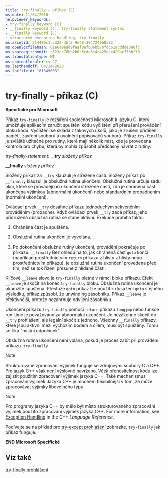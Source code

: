 ```yaml
---
title: try-finally – příkaz (C)
ms.date: 11/04/2016
helpviewer_keywords:
- try-finally keyword [C]
- __finally keyword [C], try-finally statement syntax
- __finally keyword [C]
- structured exception handling, try-finally
ms.assetid: 514400c1-c322-4bf3-9e48-3047240b8a82
ms.openlocfilehash: 61a6a9edd9faaf8afb06bb7bfdc619cddde3e6fc
ms.sourcegitcommit: c123cc76bb2b6c5cde6f4c425ece420ac733bf70
ms.translationtype: MT
ms.contentlocale: cs-CZ
ms.lasthandoff: 04/14/2020
ms.locfileid: "81349603"
---
```

# <a name="try-finally-statement-c"></a>try-finally – příkaz (C)

**Specifické pro Microsoft**

Příkaz `try-finally` je rozšíření společnosti Microsoft k jazyku C, který umožňuje aplikacím zaručit spuštění kódu vyčištění při přerušení provádění bloku kódu. Vyčištění se skládá z takových úkolů, jako je zrušení přidělení paměti, zavření souborů a uvolnění popisovačů souborů. Příkaz `try-finally` je zvláště užitečné pro rutiny, které mají několik míst, kde je provedena kontrola pro chybu, která by mohla způsobit předčasný návrat z rutiny.

*try-finally-statement*: **__try**  *složený příkaz*

**__finally**  *složený příkaz*

Složený příkaz za `__try` klauzulí je střežené části. Složený příkaz po `__finally` klauzuli je obslužná rutina ukončení. Obslužná rutina určuje sadu akcí, které se provádějí při ukončení střežené části, zda je chráněná část ukončena výjimkou (abnormální ukončení) nebo standardním propadnením (normální ukončení).

Ovládací prvek `__try` dosáhne příkazu jednoduchým sekvenčním prováděním (propadne). Když ovládací prvek `__try` zadá příkaz, jeho přidružená obslužná rutina se stane aktivní. Exekuce probíhá takto:

1. Chráněná část je spuštěna.

1. Obslužná rutina ukončení je vyvolána.

1. Po dokončení obslužné rutiny ukončení, provádění pokračuje po příkazu. `__finally` Bez ohledu na to, jak chráněná část `goto` končí (například prostřednictvím `return` příkazu z hlísty z hlísty nebo prostřednictvím příkazu), je obslužná rutina ukončení provedena před tím, než se tok řízení přesune z hlídané části.

Klíčové `__leave` slovo je `try-finally` platné v rámci bloku příkazu. Efekt `__leave` je skočit na konec `try-finally` bloku. Obslužná rutina ukončení je okamžitě spuštěna. Přestože `goto` příkaz lze použít k dosažení `goto` stejného výsledku, příkaz způsobí, že unwinding zásobníku. Příkaz `__leave` je efektivnější, protože nezahrnuje odvíjení zásobníku.

Ukončení příkazu `try-finally` pomocí `return` příkazu `longjmp` nebo funkce run-time je považováno za abnormální ukončení. Je nezákonné skočit do `__try` prohlášení, ale legální skočit z jednoho. Všechny `__finally` příkazy, které jsou aktivní mezi výchozím bodem a cílem, musí být spuštěny. Tomu se říká "místní odpočinek".

Obslužná rutina ukončení není volána, pokud je proces zabit při provádění příkazu. `try-finally`

> [!NOTE]
> Strukturované zpracování výjimek funguje se zdrojovými soubory C a C++. Pro jazyk C++ však není výslovně navrženo. Větší přenositelnost kódu lze zajistit použitím zpracování výjimek jazyka C++. Také mechanismus zpracování výjimek Jazyka C++ je mnohem flexibilnější v tom, že může zpracovávat výjimky libovolného typu.

> [!NOTE]
> Pro programy jazyka C++ by mělo být místo strukturovaného zpracování výjimek použito zpracování výjimek jazyka C++. For more information, see [Exception Handling](../cpp/exception-handling-in-visual-cpp.md) in the *C++ Language Reference*.

Podívejte se na příklad pro [try-except prohlášení](../c-language/try-except-statement-c.md) zobrazíte, `try-finally` jak příkaz funguje.

**END Microsoft Specifické**

## <a name="see-also"></a>Viz také

[try-finally prohlášení](../cpp/try-finally-statement.md)
